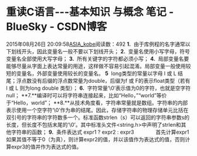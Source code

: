 # 重读C语言---基本知识 与概念 笔记 - BlueSky - CSDN博客
2015年08月26日 20:09:58[ASIA_kobe](https://me.csdn.net/ASIA_kobe)阅读数：492
**1.**  由于库例程的名字通常以下划线开头，因此变量名一般不要以下划线开头；
**2.**  变量名使用小写字母，符号变量名全部使用大写字母；
**3.**  所有关键字的字符都必须小写；
**4.**  局部变量名要能够尽量从字面上表达常量的用途，这样做不容易引起混淆。局部变量一般使用较短的变量名，外部变量使用较长的变量名。
**5**  long类型的常量以字母 l 或 L 结尾；浮点数没有后缀的浮点数常量为double，后缀为f 或 F的表示float类型（若有l 或 L 则为long double 类型）；
**6.**  字符常量‘\0’表示值为0的字符，也就是空字符null；
**7.**编译时可以将字符串连接起来，比如“Hello，”“world”等价于“Hello，world”；
**8.**从技术角度看，字符串常量就是数组。字符串的内部表示使用一个空字符‘\0’作为串的结尾。因此，存储字符串的物理存储单元比括在双引号的字符串的字符数多一个。标准函数strlen（s）可以返回的字符串参数s的长度，但长度不包括末尾的‘\0’。其中标准头文件<string.h>中声明了strlen和其他字符串的函数；
**9.**  条件表达式 expr1 ? expr2 : expr3  
            首先计算expr1 如果其值不等于0（为真），则计算expr2的值，并以该值作为表达式的值，否则计算expr3的值并作为表达式的值。
